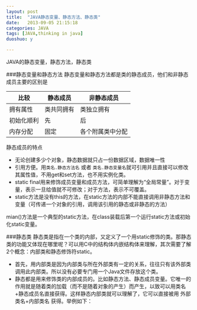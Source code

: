```yaml
---
layout: post
title:  "JAVA静态变量、静态方法、静态类"
date:   2013-09-05 21:15:18
categories: JAVA
tags: [JAVA,thinking in java]
duoshuo: y      

---   
```

JAVA的静态变量，静态方法，静态类

###静态变量和静态方法
静态变量和静态方法都是类的静态成员，他们和非静态成员主要的区别是

比较    |静态成员|非静态成员
-------|------ |--------
拥有属性|类共同拥有|类独立拥有
初始化顺利|先|后
内存分配|固定|各个附属类中分配

静态成员的特点 
 
* 无论创建多少个对象，静态数据就只占一份数据区域，数据唯一性
* 引用方便。用`类名.静态方法名` 或者  `类名.静态变量名`就可引用并且直接可以修改其属性值，不用get和set方法，也不用实例化类。
* static final用来修饰成员变量和成员方法，可简单理解为“全局常量”。对于变量，表示一旦给值就不可修改；对于方法，表示不可覆盖。
* static方法是没有this的方法，在static方法的内部不能直接调用非静态方法和变量（可传递一个对象的引用，调用该引用的静态或非静态的方法）

mian()方法是一个典型的static方法，在class装载后第一个运行static方法或初始化static变量。

###静态类
静态类是指在一个类的内部，又定义了一个用static修饰的类。那静态类的功能又体现在哪里呢？可以用C中的结构体内嵌结构体来理解，其次需要了解2个概念：内部类和静态修饰符static。

* 首先，用内部类是因为内部类与所在外部类有一定的关系，往往只有该外部类调用此内部类。所以没有必要专门用一个Java文件存放这个类。
* 静态都是用来修饰类的内部成员的。比如静态方法、静态成员变量。它唯一的作用就是随着类的加载（而不是随着对象的产生）而产生，以致可以用类名+静态成员名直接获得。这样静态内部类就可以理解了，它可以直接被用 外部类名+内部类名 获得。举例如下：